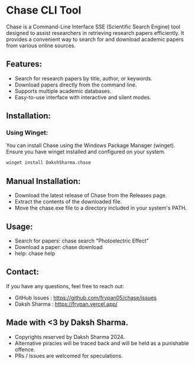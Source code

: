 # Chase CLI Tool

Chase is a Command-Line Interface SSE (Scientific Search Engine) tool designed to assist researchers in retrieving research papers efficiently. It provides a convenient way to search for and download academic papers from various online sources.

## Features:

- Search for research papers by title, author, or keywords.
- Download papers directly from the command line.
- Supports multiple academic databases.
- Easy-to-use interface with interactive and silent modes.

## Installation:

### Using Winget:

You can install Chase using the Windows Package Manager (winget). Ensure you have winget installed and configured on your system.

```sh
winget install DakshSharma.chase
```
## Manual Installation: 
- Download the latest release of Chase from the Releases page.
- Extract the contents of the downloaded file.
- Move the chase.exe file to a directory included in your system's PATH.

## Usage: 
- Search for papers: chase search "Photoelectric Effect"
- Download a paper: chase download <paper-id>
- help: chase help

## Contact: 
If you have any questions, feel free to reach out:

- GitHub Issues : https://github.com/frypan05/chase/issues
- Daksh Sharma : https://frypan.vercel.app/
## Made with <3 by Daksh Sharma.
- Copyrights reserved by Daksh Sharma 2024.
- Alternative piracies will be traced back and will be held as a punishable offence.
- PRs / Issues are welcomed for speculations. 
